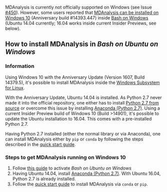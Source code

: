 MDAnalysis is currently not officially supported on Windows (see Issue [#450](https://github.com/MDAnalysis/mdanalysis/issues/450)). However, some users reported that [MDAnalysis can be installed on Windows 10](https://github.com/MDAnalysis/mdanalysis/issues/1095#issuecomment-263852956) (Anniversary build #14393.447) inside [Bash on Windows](https://msdn.microsoft.com/en-us/commandline/wsl/about) (Ubuntu 14.04 currently; 16.04 works inside current Insider Previews, see below).

## How to install MDAnalysis in *Bash on Ubuntu on Windows*

### Information
Using Windows 10 with the Anniversary Update (Version 1607, Build 14379.5), it's possible to install MDAnalysis inside the  [Windows Subsystem for Linux](https://msdn.microsoft.com/commandline/wsl/about).

With the Anniversary Update, Ubuntu 14.04 is installed. As Python 2.7 never made it into the official repository, one either has to install [Python 2.7 from source](https://www.python.org/downloads/source/) or overcome this issue by installing [Anaconda (Python 2.7)](https://anaconda.org/).
Using a current Insider Preview build of Windows 10 (Build >14901), it's possible to update the Ubuntu installation to 16.04. This comes with a pre-installed Python 2.7.

Having Python 2.7 installed (either the normal library or via Anaconda), one can install MDAnalysis either by ``pip`` or ``conda`` by following the steps described in the [quick start guide](http://www.mdanalysis.org/pages/installation_quick_start/).

### Steps to get MDAnalysis running on Windows 10

1. Follow [this guide](https://msdn.microsoft.com/de-de/commandline/wsl/install_guide) to activate *Bash on Ubuntu on Windows*
2. Having Ubuntu 14.04, install [Anaconda (Python 2.7)](https://anaconda.org/). With Ubuntu 16.04, Python 2.7 is already installed.
3. Follow the [quick start guide](http://www.mdanalysis.org/pages/installation_quick_start/) to install MDAnalysis via ``conda`` or ``pip``.